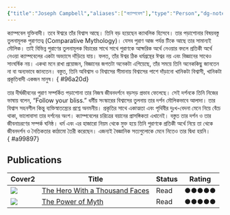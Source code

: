 ```yaml
---
{"title":"Joseph Campbell","aliases":["ক্যাম্পবেল"],"type":"Person","dg-note-icon":2,"updated":"2023-10-05T08:44:21","dg-publish":true,"tags":["person","person/scholar"],"created":"2022-12-28T17:37:56","dg-path":"Entities/People/Joseph Campbell.md","permalink":"/entities/people/joseph-campbell/","dgPassFrontmatter":true,"noteIcon":2}
---
```


ক্যাম্পবেল যুক্তিবাদী। তবে ঈশ্বরে তাঁর বিশ্বাস আছে। তিনি বড় হয়েছেন ক্যাথলিক হিসেবে। তার পড়াশোনার বিষয়বস্তু তুলনামূলক পুরাণতত্ব (Comparative Mythology)। যেসব পুরাণ আজ পর্যন্ত টিকে আছে তার সামান্যই মৌলিক। তাই বিভিন্ন পুরাণের তুলনামূলক বিচারের সাথে সাথে পুরাণকে আক্ষরিক অর্থে নেওয়ার বদলে প্রতিকী অর্থে নেওয়া ক্যাম্পবেলের একটা অভ্যাসে দাঁড়িয়ে যায়। ফলত, তাঁর ঈশ্বর ঠিক ধর্মগ্রন্থের ঈশ্বর নয় এবং বিজ্ঞানের সাথেও সাংঘর্ষিক নয়। একথা মনে রাখা প্রয়োজন, বিজ্ঞানের জগতটা অনেকটা এগিয়েছে, তাঁর সময়ে তিনি অনেককিছু জানতেন না বা অন্যভাবে জানতেন। বস্তুত, তিনি অবিশ্বাস ও বিশ্বাসের সীমানায় বিশ্বাসের পাশে দাঁড়ানো খানিকটা বিশ্বাসী, খানিকটা প্রকৃতিবাদী একজন মানুষ।
{ #96a20d}


তার দীর্ঘজীবনের পুরাণ সম্পর্কিত পড়াশোনা তার নিজস্ব জীবনদর্শনে বড়সড় প্রভাব ফেলেছে। সেই দর্শনকে তিনি নিজের ভাষায় বলেন, “Follow your bliss.” ধর্মীয় সংস্কারের বিশ্বাসের তুলনায় তার দর্শন মৌলিকভাবে আলাদা। তার বিশ্বাস সহনশীল কিন্তু ব্যক্তিস্বাতন্ত্র্যের প্রশ্নে অনমনীয়। প্রকৃতির সাথে একাত্মতা এবং পৃথিবীর দুঃখ-বেদনা মেনে নিয়ে বেঁচে থাকা, ভালোবাসা তার দর্শনের অংশ। ক্যাম্পবেলের চরিত্রের বয়ানের প্রাসঙ্গিকতা এখানেই। বস্তুত তার দর্শন ও তার জীবনাচরণের সম্পর্ক ঘনিষ্ঠ। ধর্ম এবং এর হাজারো নিয়ম থেকে মুক্ত হয়ে তিনি পুরাণকে প্রতিকী অর্থে নিয়ে তা থেকে জীবনদর্শন ও নৈতিকতার কাঠামো তৈরী করেছেন। এজন্যই বৈজ্ঞানিক সত্যগুলোকে মেনে নিতেও তার দ্বিধা হয়নি।  
{ #a99897}

## Publications

<div><table class="dataview table-view-table"><thead class="table-view-thead"><tr class="table-view-tr-header"><th class="table-view-th"><span>Cover</span><span class="dataview small-text">2</span></th><th class="table-view-th"><span>Title</span></th><th class="table-view-th"><span>Status</span></th><th class="table-view-th"><span>Rating</span></th></tr></thead><tbody class="table-view-tbody"><tr><td><span><img src="https://i.gr-assets.com/images/S/compressed.photo.goodreads.com/books/1442885694l/588138._SY475_.jpg" referrerpolicy="no-referrer"></span></td><td><span><a data-tooltip-position="top" aria-label="Personal/Reading/Books/Read/The Hero With a Thousand Faces by Joseph Campbell.md" data-href="Personal/Reading/Books/Read/The Hero With a Thousand Faces by Joseph Campbell.md" href="Personal/Reading/Books/Read/The Hero With a Thousand Faces by Joseph Campbell.md" class="internal-link" target="_blank" rel="noopener">The Hero With a Thousand Faces</a></span></td><td><span>Read</span></td><td><span>●●●●●</span></td></tr><tr><td><span><img src="https://books.google.com/books/content?id=ZxQxQa1l6ioC&amp;printsec=frontcover&amp;img=1&amp;zoom=1&amp;source=gbs_api" referrerpolicy="no-referrer"></span></td><td><span><a data-tooltip-position="top" aria-label="Personal/Reading/Books/Read/The Power of Myth by Joseph Campbell.md" data-href="Personal/Reading/Books/Read/The Power of Myth by Joseph Campbell.md" href="Personal/Reading/Books/Read/The Power of Myth by Joseph Campbell.md" class="internal-link" target="_blank" rel="noopener">The Power of Myth</a></span></td><td><span>Read</span></td><td><span>●●●●●</span></td></tr></tbody></table></div>